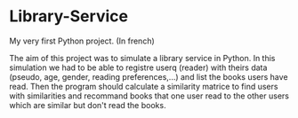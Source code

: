 # Library-Service
My very first Python project. (In french) 

The aim of this project was to simulate a library service in Python. 
In this simulation we had to be able to registre userq (reader) with theirs data (pseudo, age, gender, reading preferences,...) and list the books users have read.
Then the program should calculate a similarity matrice to find users with similarities and recommand books that one user read to the other users which are similar but don't read the books.  
